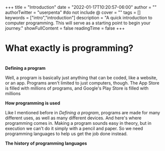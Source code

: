 +++
title = "Introduction"
date = "2022-01-17T10:20:57-06:00"
author = ""
authorTwitter = "userpenta" #do not include @
cover = ""
tags = []
keywords = ["intro","introduction"]
description = "A quick introduction to computer programming. This will serve as a starting point to begin your journey."
showFullContent = false
readingTime = false
+++

# What exactly is programming?
#
**Defining a program**

Well, a program is basically just anything that can be coded, like a website, or an app. Programs aren't limited to just computers, though. The App Store is filled with millions of programs, and Google's Play Store is filled with millions 

**How programming is used**

Like I mentioned before in *Defining a program*, programs are made for many different uses, as well as many different devices. And here's where programming comes in. Making a program sounds easy in theory, but in execution we can't do it simply with a pencil and paper. So we need programming languages to help us get the job done instead.

**The history of programming languages**

